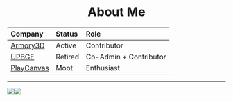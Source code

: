 <div align="center">
  
  # About Me
  
  | Company | Status | Role |
  | :--- | :--- | :--- |
  | [Armory3D](https://armory3d.org) | Active | Contributor |
  | [UPBGE](https://upbge.org) | Retired | Co-Admin + Contributor |
  | [PlayCanvas](https://playcanvas.com) | Moot | Enthusiast |
  
</div>

<hr>

<div style="display: flex; flex-direction: row;">

  <img align="center" src="https://github-readme-stats.vercel.app/api?username=rpaladin&theme=dark&show_icons=true)](https://github.com/anuraghazra/github-readme-stats"/>

  <img align="center" src="https://github-readme-stats.vercel.app/api/top-langs/?username=rpaladin&layout=compact&theme=dark&show_icons=true" />
  
</div>

